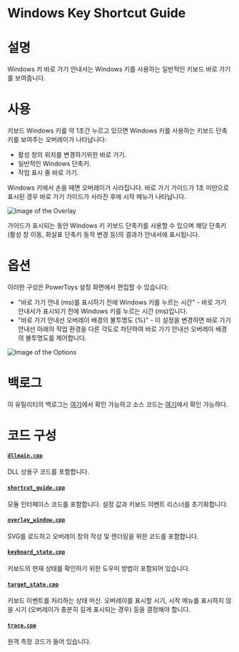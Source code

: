 # Windows Key Shortcut Guide

# 설명
Windows 키 바로 가기 안내서는 Windows 키를 사용하는 일반적인 키보드 바로 가기를 보여줍니다.

# 사용
키보드 Windows 키를 약 1초간 누르고 있으면 Windows 키를 사용하는 키보드 단축키를 보여주는 오버레이가 나타납니다:
- 활성 창의 위치를 변경하기위한 바로 가기.
- 일반적인 Windows 단축키. 
- 작업 표시 줄 바로 가기.

Windows 키에서 손을 떼면 오버레이가 사라집니다. 바로 가기 가이드가 1초 미만으로 표시된 경우 바로 가기 가이드가 사라진 후에 시작 메뉴가 나타납니다.

![Image of the Overlay](/doc/images/shortcut_guide/usage.png)

가이드가 표시되는 동안 Windows 키 키보드 단축키를 사용할 수 있으며 해당 단축키 (활성 창 이동, 화살표 단축키 동작 변경 등)의 결과가 안내서에 표시됩니다.

# 옵션
이러한 구성은 PowerToys 설정 화면에서 편집할 수 있습니다:
- "바로 가기 안내 (ms)를 표시하기 전에 Windows 키를 누르는 시간" - 바로 가기 안내서가 표시되기 전에 Windows 키를 누르는 시간 (ms)입니다.
- "바로 가기 안내선 오버레이 배경의 불투명도 (%)" - 이 설정을 변경하면 바로 가기 안내선 아래의 작업 환경을 다른 각도로 차단하여 바로 가기 안내선 오버레이 배경의 불투명도를 제어합니다.

![Image of the Options](/doc/images/shortcut_guide/settings.png)

# 백로그
이 유틸리티의 백로그는 [여기](https://github.com/Microsoft/PowerToys/tree/master/doc/planning/ShortcutGuideBacklog.md)에서 확인 가능하고 소스 코드는 [여기](https://github.com/Microsoft/PowerToys/tree/master/src/modules/shortcut_guide)에서 확인 가능하다.

# 코드 구성

#### [`dllmain.cpp`](./dllmain.cpp)
DLL 상용구 코드를 포함합니다.

#### [`shortcut_guide.cpp`](./shortcut_guide.cpp)
모듈 인터페이스 코드를 포함합니다. 설정 값과 키보드 이벤트 리스너를 초기화합니다.

#### [`overlay_window.cpp`](./overlay_window.cpp)
SVG를 로드하고 오버레이 창의 작성 및 렌더링을 위한 코드를 포함합니다.

#### [`keyboard_state.cpp`](./keyboard_state.cpp)
키보드의 현재 상태를 확인하기 위한 도우미 방법이 포함되어 있습니다.

#### [`target_state.cpp`](./target_state.cpp)
키보드 이벤트를 처리하는 상태 머신. 오버레이를 표시할 시기, 시작 메뉴를 표시하지 않을 시기 (오버레이가 충분히 길게 표시되는 경우) 등을 결정해야 합니다.
#### [`trace.cpp`](./trace.cpp)
원격 측정 코드가 들어 있습니다.

